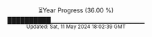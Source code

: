 <p align="center">
⏳Year Progress (36.00 %)<br>
██████████▁▁▁▁▁▁▁▁▁▁▁▁▁▁▁▁▁▁▁▁ <br>
<sub>Updated: Sat, 11 May 2024 18:02:39 GMT</sub>
</p>

